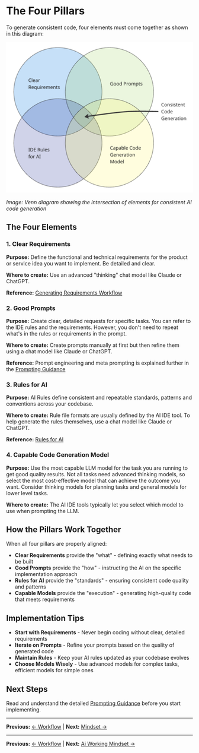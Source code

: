 # The Four Pillars

To generate consistent code, four elements must come together as shown in this diagram:

![](attachments/venn-diagram-consistent-code.png)

*Image: Venn diagram showing the intersection of elements for consistent AI code generation*

## The Four Elements

### 1. Clear Requirements

**Purpose:** Define the functional and technical requirements for the product or service idea you want to implement. Be detailed and clear.

**Where to create:** Use an advanced "thinking" chat model like Claude or ChatGPT.

**Reference:** [Generating Requirements Workflow](../generating-requirements/README.md)

### 2. Good Prompts

**Purpose:** Create clear, detailed requests for specific tasks. You can refer to the IDE rules and the requirements. However, you don't need to repeat what's in the rules or requirements in the prompt.

**Where to create:** Create prompts manually at first but then refine them using a chat model like Claude or ChatGPT.

**Reference:** Prompt engineering and meta prompting is explained further in the [Prompting Guidance](../appendix/prompt-library/prompting-guidance.md)

### 3. Rules for AI

**Purpose:** AI Rules define consistent and repeatable standards, patterns and conventions across your codebase.

**Where to create:** Rule file formats are usually defined by the AI IDE tool. To help generate the rules themselves, use a chat model like Claude or ChatGPT.

**Reference:** [Rules for AI](../appendix/rules-for-ai)

### 4. Capable Code Generation Model

**Purpose:** Use the most capable LLM model for the task you are running to get good quality results. Not all tasks need advanced thinking models, so select the most cost-effective model that can achieve the outcome you want. Consider thinking models for planning tasks and general models for lower level tasks. 

**Where to create:** The AI IDE tools typically let you select which model to use when prompting the LLM.

## How the Pillars Work Together

When all four pillars are properly aligned:

- **Clear Requirements** provide the "what" - defining exactly what needs to be built
- **Good Prompts** provide the "how" - instructing the AI on the specific implementation approach
- **Rules for AI** provide the "standards" - ensuring consistent code quality and patterns
- **Capable Models** provide the "execution" - generating high-quality code that meets requirements

## Implementation Tips

- **Start with Requirements** - Never begin coding without clear, detailed requirements
- **Iterate on Prompts** - Refine your prompts based on the quality of generated code
- **Maintain Rules** - Keep your AI rules updated as your codebase evolves
- **Choose Models Wisely** - Use advanced models for complex tasks, efficient models for simple ones

## Next Steps

Read and understand the detailed [Prompting Guidance](../appendix/prompt-library/prompting-guidance.md) before you start implementing.

---

**Previous:** [← Workflow](workflow.md) | **Next:** [Mindset →](ai-working-mindset.md)

---

**Previous:** [← Workflow](workflow.md) | **Next:** [Ai Working Mindset →](ai-working-mindset.md)

